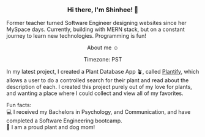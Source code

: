 ### <p align="center">Hi there, I'm Shinhee! 👋</p>

Former teacher turned Software Engineer designing websites since her MySpace days. Currently, building with MERN stack, but on a constant journey to learn new technologies. Programming is fun!

<p align="center">About me ☺️</p>

<p align="center">Timezone: PST</p>

In my latest project, I created a Plant Database App 🪴, called [Plantify](https://shinheep.github.io/Plantify/#/), which allows a user to do a controlled search for their plant and read about the description of each. I created this project purely out of my love for plants, and wanting a place where I could collect and view all of my favorites.

Fun facts: <br>
💻 I received my Bachelors in Psychology, and Communication, and have completed a Software Engineering bootcamp. <br>
🐶 I am a proud plant and dog mom!

<!--
**shinheep/shinheep** is a ✨ _special_ ✨ repository because its `README.md` (this file) appears on your GitHub profile.

Here are some ideas to get you started:

- 🔭 I’m currently working on ...
- 🌱 I’m currently learning ...
- 👯 I’m looking to collaborate on ...
- 🤔 I’m looking for help with ...
- 💬 Ask me about ...
- 📫 How to reach me: ...
- 😄 Pronouns: ...
- ⚡ Fun fact: ...
-->
